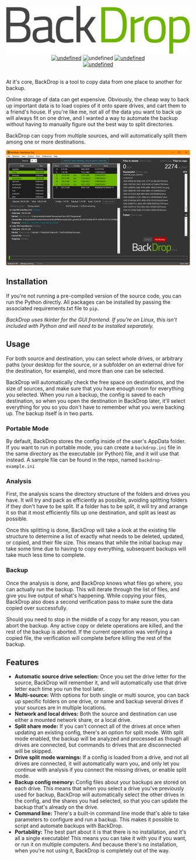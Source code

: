 <p align="center">
  <img alt="Logo" src="https://github.com/TechGeek01/BackDrop/raw/master/media/logo.png">
  <br />
  <a href="https://github.com/TechGeek01/BackDrop/releases/latest"><img alt="undefined" src="https://img.shields.io/github/v/release/TechGeek01/BackDrop"></a>
  <img alt="undefined" src="https://img.shields.io/github/downloads/TechGeek01/BackDrop/total" />
  <a href="https://github.com/TechGeek01/BackDrop/blob/master/LICENSE"><img alt="undefined" src="https://img.shields.io/github/license/TechGeek01/BackDrop"></a>
  <br />
  <a href="https://github.com/TechGeek01/BackDrop/releases/latest" target="_blank"><img alt="undefined" src="https://badgen.net/badge/Download/Windows/?color=blue&icon=windows&label"></a>
  <br /><br />
</p>

At it's core, BackDrop is a tool to copy data from one place to another for backup.

Online storage of data can get expensive. Obviously, the cheap way to back up important data is to load copies of it onto spare drives, and cart them to a friend's house. If you're like me, not all of the data you want to back up will always fit on one drive, and I wanted a way to automate the backup without having to manually figure out the best way to split directories.

BackDrop can copy from multiple sources, and will automatically split them among one or more destinations.

![BackDrop UI](https://raw.githubusercontent.com/TechGeek01/BackDrop/master/docs/img/showcase.png)

## Installation
If you're not running a pre-compiled version of the source code, you can run the Python directly. All packages can be installed by passing the associated requirements.txt file to `pip`.

*BackDrop uses tkinter for the GUI frontend. If you're on Linux, this isn't included with Python and will need to be installed separately.*

## Usage
For both source and destination, you can select whole drives, or arbitrary paths (your desktop for the source, or a subfolder on an external drive for the destination, for example), and more than one can be selected.

BackDrop will automatically check the free space on destinations, and the size of sources, and make sure that you have enough room for everything you selected. When you run a backup, the config is saved to each destination, so when you open the destination in BackDrop later, it'll select everything for you so you don't have to remember what you were backing up. The backup itself is in two parts.

### Portable Mode
By default, BackDrop stores the config inside of the user's AppData folder. If you want to run in portable mode, you can create a `backdrop.ini` file in the same directory as the executable (or Python) file, and it will use that instead. A sample file can be found in the repo, named `backdrop-example.ini`

### Analysis
First, the analysis scans the directory structure of the folders and drives you have. It will try and pack as efficiently as possible, avoiding splitting folders if they don't have to be split. If a folder has to be split, it will try and arrange it so that it most efficiently fills up one destination, and split as least as possible.

Once this splitting is done, BackDrop will take a look at the existing file structure to determine a list of exactly what needs to be deleted, updated, or copied, and their file size. This means that while the initial backup may take some time due to having to copy everything, subsequent backups will take much less time to complete.

### Backup
Once the analysis is done, and BackDrop knows what files go where, you can actually run the backup. This will iterate through the list of files, and give you live output of what's happening. While copying your files, BackDrop also does a second verification pass to make sure the data copied over successfully.

Should you need to stop in the middle of a copy for any reason, you can abort the backup. Any active copy or delete operations are killed, and the rest of the backup is aborted. If the current operation was verifying a copied file, the verification will complete before killing the rest of the backup.

## Features
* **Automatic source drive selection:** Once you set the drive letter for the source, BackDrop will remember it, and will automatically use that drive letter each time you run the tool later.
* **Multi-source:** With options for both single or multi source, you can back up specific folders on one drive, or name and backup several drives if your sources are in multiple locations.
* **Network and local drives:** Both the source and destination can use either a mounted network share, or a local drive.
* **Split share mode:** If you can't connect all of the drives at once when updating an existing config, there's an option for split mode. With split mode enabled, the backup will be analyzed and processed as though all drives are connected, but commands to drives that are disconnected will be skipped.
* **Drive split mode warnings:** If a config is loaded from a drive, and not all drives are connected, it will automatically warn you, and only let you continue with analysis if you connect the missing drives, or enable split mode.
* **Backup config memory:** Config files about your backups are stored on each drive. This means that when you select a drive you've previously used for backup, BackDrop will automatically select the other drives in the config, and the shares you had selected, so that you can update the backup that's already on the drive.
* **Command line:** There's a built-in command line mode that's able to take parameters to configure and run a backup. This makes it possible to script and automate backups with BackDrop.
* **Portability:** The best part about it is that there is no installation, and it's all a single executable! This means you can take it with you if you want, or run it on multiple computers. And because there's no installation, when you're not using it, BackDrop is completely out of the way.